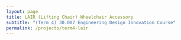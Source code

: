 ```yaml
---
layout: page
title: LAIR (Lifting Chair) Wheelchair Accessory
subtitle: "(Term 4) 30.007 Engineering Design Innovation Course"
permalink: /projects/term4-lair
---
```

